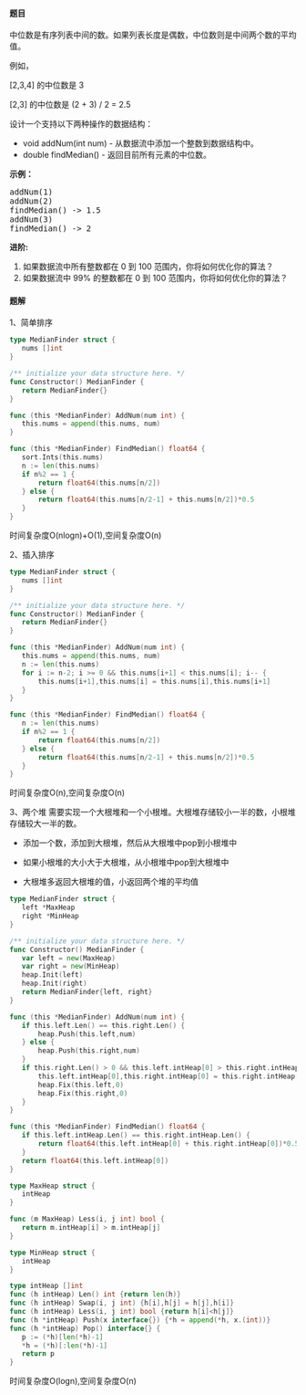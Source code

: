 #### 题目
<p>中位数是有序列表中间的数。如果列表长度是偶数，中位数则是中间两个数的平均值。</p>

<p>例如，</p>

<p>[2,3,4]&nbsp;的中位数是 3</p>

<p>[2,3] 的中位数是 (2 + 3) / 2 = 2.5</p>

<p>设计一个支持以下两种操作的数据结构：</p>

<ul>
	<li>void addNum(int num) - 从数据流中添加一个整数到数据结构中。</li>
	<li>double findMedian() - 返回目前所有元素的中位数。</li>
</ul>

<p><strong>示例：</strong></p>

<pre>addNum(1)
addNum(2)
findMedian() -&gt; 1.5
addNum(3) 
findMedian() -&gt; 2</pre>

<p><strong>进阶:</strong></p>

<ol>
	<li>如果数据流中所有整数都在 0 到 100 范围内，你将如何优化你的算法？</li>
	<li>如果数据流中 99% 的整数都在 0 到 100 范围内，你将如何优化你的算法？</li>
</ol>


 #### 题解
 1、简单排序
 ```go
type MedianFinder struct {
	nums []int
}

/** initialize your data structure here. */
func Constructor() MedianFinder {
	return MedianFinder{}
}

func (this *MedianFinder) AddNum(num int) {
	this.nums = append(this.nums, num)
}

func (this *MedianFinder) FindMedian() float64 {
	sort.Ints(this.nums)
	n := len(this.nums)
	if n%2 == 1 {
		return float64(this.nums[n/2])
	} else {
		return float64(this.nums[n/2-1] + this.nums[n/2])*0.5
	}
}
```
 时间复杂度O(nlogn)+O(1),空间复杂度O(n)
 
 2、插入排序
 ```go
type MedianFinder struct {
	nums []int
}

/** initialize your data structure here. */
func Constructor() MedianFinder {
	return MedianFinder{}
}

func (this *MedianFinder) AddNum(num int) {
	this.nums = append(this.nums, num)
	n := len(this.nums)
	for i := n-2; i >= 0 && this.nums[i+1] < this.nums[i]; i-- {
		this.nums[i+1],this.nums[i] = this.nums[i],this.nums[i+1]
	}
}

func (this *MedianFinder) FindMedian() float64 {
	n := len(this.nums)
	if n%2 == 1 {
		return float64(this.nums[n/2])
	} else {
		return float64(this.nums[n/2-1] + this.nums[n/2])*0.5
	}
}
```
 时间复杂度O(n),空间复杂度O(n)
 
 3、两个堆
 需要实现一个大根堆和一个小根堆。大根堆存储较小一半的数，小根堆存储较大一半的数。
 - 添加一个数，添加到大根堆，然后从大根堆中pop到小根堆中
 - 如果小根堆的大小大于大根堆，从小根堆中pop到大根堆中
 
 - 大根堆多返回大根堆的值，小返回两个堆的平均值
 ```go
type MedianFinder struct {
	left *MaxHeap
	right *MinHeap
}

/** initialize your data structure here. */
func Constructor() MedianFinder {
	var left = new(MaxHeap)
	var right = new(MinHeap)
	heap.Init(left)
	heap.Init(right)
	return MedianFinder{left, right}
}

func (this *MedianFinder) AddNum(num int) {
	if this.left.Len() == this.right.Len() {
		heap.Push(this.left,num)
	} else {
		heap.Push(this.right,num)
	}
	if this.right.Len() > 0 && this.left.intHeap[0] > this.right.intHeap[0] {
		this.left.intHeap[0],this.right.intHeap[0] = this.right.intHeap[0],this.left.intHeap[0]
		heap.Fix(this.left,0)
		heap.Fix(this.right,0)
	}
}

func (this *MedianFinder) FindMedian() float64 {
	if this.left.intHeap.Len() == this.right.intHeap.Len() {
		return float64(this.left.intHeap[0] + this.right.intHeap[0])*0.5
	}
	return float64(this.left.intHeap[0])
}

type MaxHeap struct {
	intHeap
}

func (m MaxHeap) Less(i, j int) bool {
	return m.intHeap[i] > m.intHeap[j]
}

type MinHeap struct {
	intHeap
}

type intHeap []int
func (h intHeap) Len() int {return len(h)}
func (h intHeap) Swap(i, j int) {h[i],h[j] = h[j],h[i]}
func (h intHeap) Less(i, j int) bool {return h[i]<h[j]}
func (h *intHeap) Push(x interface{}) {*h = append(*h, x.(int))}
func (h *intHeap) Pop() interface{} {
	p := (*h)[len(*h)-1]
	*h = (*h)[:len(*h)-1]
	return p
}
```
 时间复杂度O(logn),空间复杂度O(n)